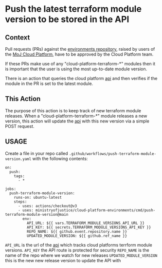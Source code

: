 # Push the latest terraform module version to be stored in the API

## Context

Pull requests (PRs) against the [environments repository][env-repo],
raised by users of the [MoJ Cloud Platform][cloud-platform],
have to be approved by the Cloud Platform team.

If these PRs make use of any "cloud-platform-terraform-\*" modules then it is important that the user is using the most up-to-date module version.

There is an action that queries the cloud platform [api][api-terraform-versions] and then verifies if the module in the PR is set to the latest module.


## This Action

The purpose of this action is to keep track of new terraform module releases. When a "cloud-platform-terraform-*" module releases a new version, this action will update the [api][api-terraform-versions] with this new version via a simple POST request.

## USAGE

Create a file in your repo called `.github/workflows/push-terraform-module-version.yaml` with the
following contents:

```
on:
  push:
    tags:
      - *

jobs:
  push-terraform-module-version:
    runs-on: ubuntu-latest
    steps:
      - uses: actions/checkout@v3
      - uses: ministryofjustice/cloud-platform-environments/cmd/push-terraform-module-version@main
        env:
          API_URL: ${{ vars.TERRAFORM_MODULE_VERSIONS_API_URL }}
          API_KEY: ${{ secrets.TERRAFORM_MODULE_VERSIONS_API_KEY }}
          REPO_NAME: ${{ github.event.repository.name }}
          UPDATED_MODULE_VERSION: ${{ github.ref_name }}

```

`API_URL` is the url of the [api][api-terraform-versions] which tracks cloud platforms terrform module versions.
`API_KEY` the API route is protected for security
`REPO_NAME` is the name of the repo where we watch for new releases
`UPDATED_MODULE_VERSION` this is the new new release version to update the API with

[env-repo]: https://github.com/ministryofjustice/cloud-platform-environments
[cloud-platform]: https://github.com/ministryofjustice/cloud-platform
[api-terraform-versions]: https://github.com/ministryofjustice/cloud-platform-go-get-module
